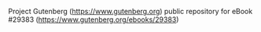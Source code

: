 Project Gutenberg (https://www.gutenberg.org) public repository for eBook #29383 (https://www.gutenberg.org/ebooks/29383)
